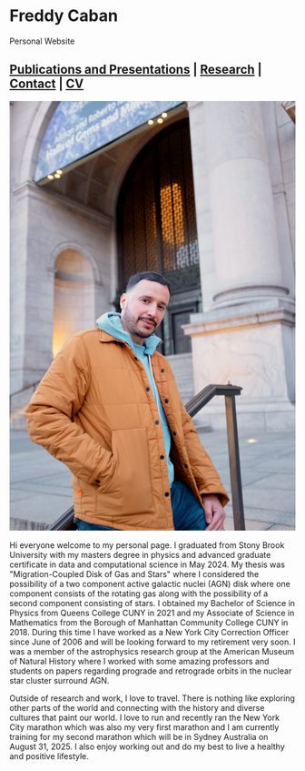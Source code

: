 # Freddy Caban
Personal Website

## [Publications and Presentations](https://frcaban.github.io/about) | [Research](https://frcaban.github.io/Research) | [Contact](https://frcaban.github.io/Contact) | [CV](./FreddyCabanCVUpdated.pdf)
![alt text](AMNHLight2.png)


Hi everyone welcome to my personal page. I graduated from Stony Brook University with my masters degree in physics and advanced graduate certificate in data and computational science in May 2024. My thesis was "Migration-Coupled Disk of Gas and Stars" where I considered the possibility of a two component active galactic nuclei (AGN) disk where one component consists of the rotating gas along with the possibility of a second component consisting of stars. I obtained my Bachelor of Science in Physics from Queens College CUNY in 2021 and my Associate of Science in Mathematics from the Borough of Manhattan Community College CUNY in 2018. During this time I have worked as a New York City Correction Officer since June of 2006 and will be looking forward to my retirement very soon. I was a member of the astrophysics research group at the American Museum of Natural History where I worked with some amazing professors and students on papers regarding prograde and retrograde orbits in the nuclear star cluster surround AGN. 

Outside of research and work, I love to travel. There is nothing like exploring other parts of the world and connecting with the history and diverse cultures that paint our world. I love to run and recently ran the New York City marathon which was also my very first marathon and I am currently training for my second marathon which will be in Sydney Australia on August 31, 2025. I also enjoy working out and do my best to live a healthy and positive lifestyle. 



